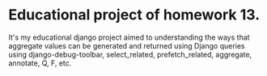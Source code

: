 # Educational project of homework 13.
It's my educational django project aimed to understanding the ways that aggregate values can be generated and returned using Django queries using
django-debug-toolbar, select_related, prefetch_related, aggregate, annotate, Q, F, etc.
